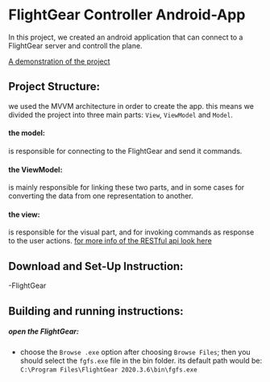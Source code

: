 # FlightGear Controller Android-App

In this project, we created an android application that can connect to a FlightGear server and controll the plane.

[A demonstration of the project](link)


## Project Structure:
we used the MVVM architecture in order to create the app.
this means we divided the project into three main parts: `View`, `ViewModel` and `Model`.
#### the model:
is responsible for connecting to the FlightGear and send it commands.
#### the ViewModel:
is mainly responsible for linking these two parts,  and in some cases for converting the data from one representation to another.
#### the view:
is responsible for the visual part, and for invoking commands as response to the user actions.
[for more info of the RESTful api look here](Structure.md)


## Download and Set-Up Instruction:
-FlightGear

## Building and running instructions:
##### open the FlightGear:
- choose the `Browse .exe` option after choosing `Browse Files`;  then you should select the `fgfs.exe` file in the bin folder. its default path would be: `C:\Program Files\FlightGear 2020.3.6\bin\fgfs.exe`
